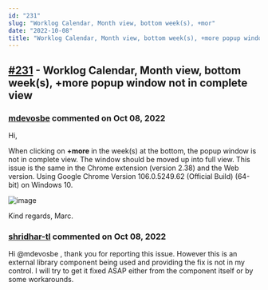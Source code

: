 ```yaml
---
id: "231"
slug: "Worklog Calendar, Month view, bottom week(s), +mor"
date: "2022-10-08"
title: "Worklog Calendar, Month view, bottom week(s), +more popup window not in complete view"
---
```



## [#231](https://github.com/shridhar-tl/jira-assistant/issues/231) - Worklog Calendar, Month view, bottom week(s), +more popup window not in complete view

### [mdevosbe](https://github.com/mdevosbe) commented on Oct 08, 2022

Hi,

When clicking on **+more** in the week(s) at the bottom, the popup window is not in complete view.
The window should be moved up into full view.
This issue is the same in the Chrome extension (version 2.38) and the Web version. Using Google Chrome Version 106.0.5249.62 (Official Build) (64-bit) on Windows 10.

![image](https://user-images.githubusercontent.com/114723865/193207799-8e78ce25-444b-4e12-b6b5-165ca91092af.png)
 
Kind regards, Marc.


### [shridhar-tl](https://github.com/shridhar-tl) commented on Oct 08, 2022

Hi @mdevosbe , thank you for reporting this issue. However this is an external library component being used and providing the fix is not in my control. I will try to get it fixed ASAP either from the component itself or by some workarounds.
